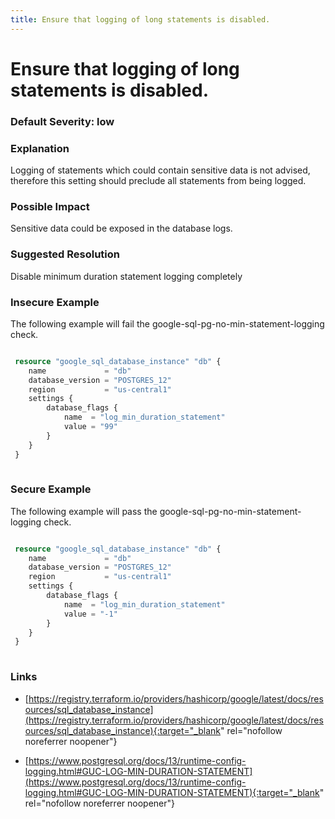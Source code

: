 ```yaml
---
title: Ensure that logging of long statements is disabled.
---
```


# Ensure that logging of long statements is disabled.

### Default Severity: <span class="severity low">low</span>

### Explanation

Logging of statements which could contain sensitive data is not advised, therefore this setting should preclude all statements from being logged.

### Possible Impact
Sensitive data could be exposed in the database logs.

### Suggested Resolution
Disable minimum duration statement logging completely


### Insecure Example

The following example will fail the google-sql-pg-no-min-statement-logging check.
```terraform

 resource "google_sql_database_instance" "db" {
 	name             = "db"
 	database_version = "POSTGRES_12"
 	region           = "us-central1"
 	settings {
 		database_flags {
 			name  = "log_min_duration_statement"
 			value = "99"
 		}
 	}
 }
 			
```



### Secure Example

The following example will pass the google-sql-pg-no-min-statement-logging check.
```terraform

 resource "google_sql_database_instance" "db" {
 	name             = "db"
 	database_version = "POSTGRES_12"
 	region           = "us-central1"
 	settings {
 		database_flags {
 			name  = "log_min_duration_statement"
 			value = "-1"
 		}
 	}
 }
 			
```



### Links


- [https://registry.terraform.io/providers/hashicorp/google/latest/docs/resources/sql_database_instance](https://registry.terraform.io/providers/hashicorp/google/latest/docs/resources/sql_database_instance){:target="_blank" rel="nofollow noreferrer noopener"}

- [https://www.postgresql.org/docs/13/runtime-config-logging.html#GUC-LOG-MIN-DURATION-STATEMENT](https://www.postgresql.org/docs/13/runtime-config-logging.html#GUC-LOG-MIN-DURATION-STATEMENT){:target="_blank" rel="nofollow noreferrer noopener"}



